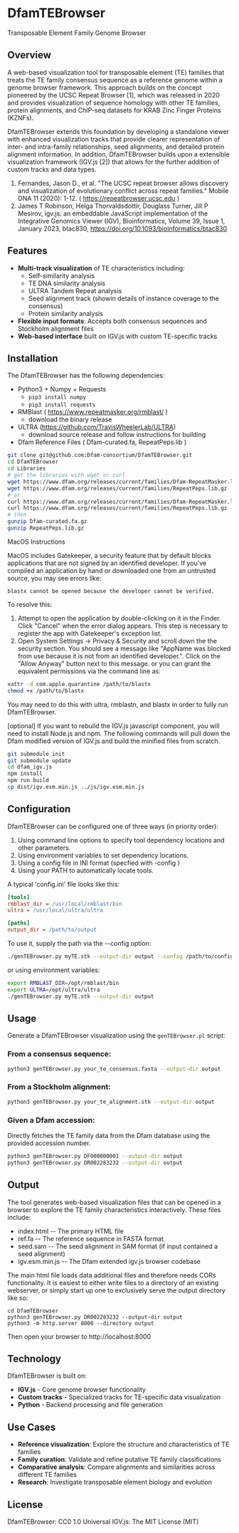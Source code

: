 # DfamTEBrowser

Transposable Element Family Genome Browser

## Overview

A web-based visualization tool for transposable element (TE) families that treats the 
TE family consensus sequence as a reference genome within a genome browser framework. 
This approach builds on the concept pioneered by the UCSC Repeat Browser [1], which 
was released in 2020 and provides visualization of sequence homology with other TE families, 
protein alignments, and ChIP-seq datasets for KRAB Zinc Finger Proteins (KZNFs).

DfamTEBrowser extends this foundation by developing a standalone viewer with enhanced 
visualization tracks that provide clearer representation of inter- and intra-family relationships, 
seed alignments, and detailed protein alignment information.  In addition, DfamTEBrowser 
builds upon a extensible visualization framework (IGV.js [2]) that allows for the further addition 
of custom tracks and data types.

1. Fernandes, Jason D., et al. "The UCSC repeat browser allows discovery and visualization of evolutionary conflict across repeat families." Mobile DNA 11 (2020): 1-12. ( https://repeatbrowser.ucsc.edu )
2. James T Robinson, Helga Thorvaldsdottir, Douglass Turner, Jill P Mesirov, igv.js: an embeddable JavaScript implementation of the Integrative Genomics Viewer (IGV), Bioinformatics, Volume 39, Issue 1, January 2023, btac830, https://doi.org/10.1093/bioinformatics/btac830


## Features

- **Multi-track visualization** of TE characteristics including:
  - Self-similarity analysis
  - TE DNA similarity analysis
  - ULTRA Tandem Repeat analysis
  - Seed alignment track (showin details of instance coverage to the consensus)
  - Protein similarity analysis
- **Flexible input formats**: Accepts both consensus sequences and Stockholm alignment files
- **Web-based interface** built on IGV.js with custom TE-specific tracks

## Installation

The DfamTEBrowser has the following dependencies:

- Python3 + Numpy + Requests
    - `pip3 install numpy`
    - `pip3 install requests`
- RMBlast ( https://www.repeatmasker.org/rmblast/ )
    - download the binary release
- ULTRA (https://github.com/TravisWheelerLab/ULTRA)
    - download source release and follow instructions for building
- Dfam Reference Files ( Dfam-curated.fa, RepeatPeps.lib )

```bash
git clone git@github.com:Dfam-consortium/DfamTEBrowser.git
cd DfamTEBrowser
cd Libraries
# get the libraries with wget or curl
wget https://www.dfam.org/releases/current/families/Dfam-RepeatMasker.lib.gz -O Dfam-curated.fa.gz
wget https://www.dfam.org/releases/current/families/RepeatPeps.lib.gz 
# or
curl https://www.dfam.org/releases/current/families/Dfam-RepeatMasker.lib.gz -o Dfam-curated.fa.gz
curl https://www.dfam.org/releases/current/families/RepeatPeps.lib.gz -o RepeatPeps.lib.gz
# then
gunzip Dfam-curated.fa.gz
gunzip RepeatPeps.lib.gz
```

MacOS Instructions

MacOS includes Gatekeeper, a security feature that by default blocks applications that are not signed by an identified developer. If you've compiled an application by hand or downloaded one from an untrusted source, you may see errors like:
```
blastx cannot be opened because the developer cannot be verified.
```

To resolve this:
1. Attempt to open the application by double-clicking on it in the Finder.  Click "Cancel" when the error dialog appears.  This step is necessary to register the app with Gatekeeper's exception list.
2. Open System Settings -> Privacy & Security and scroll down the the security section.  You should see a message like "AppName was blocked from use because it is not from an identified developer.".  Click on the "Allow Anyway" button next to this message.
or you can grant the equivalent permissions via the command line as:

```bash
xattr -d com.apple.quarantine /path/to/blastx
chmod +x /path/to/blastx
```

You may need to do this with ultra, rmblastn, and blastx in order to fully run DfamTEBrowser.

[optional]
If you want to rebuild the IGV.js javascript component, you will need to install Node.js and npm.
The following commands will pull down the Dfam modified version of IGV.js and build the minified
files from scratch.

```bash
git submodule init
git submodule update
cd dfam_igv.js
npm install
npm run build
cp dist/igv.esm.min.js ../js/igv.esm.min.js
```

## Configuration

DfamTEBrowser can be configured one of three ways (in priority order):

  1. Using command line options to specify tool dependency locations and other parameters.
  2. Using environment variables to set dependency locations.
  3. Using a config file in INI format (specfied with -config <filename>)
  4. Using your PATH to automatically locate tools.

A typical 'config.ini' file looks like this:

```ini
[tools]
rmblast_dir = /usr/local/rmblast/bin
ultra = /usr/local/ultra/ultra

[paths]
output_dir = /path/to/output
```

To use it, supply the path via the --config option:
```bash
./genTEBrowser.py myTE.stk --output-dir output --config /path/to/config.ini
```

or using environment variables:
```bash
export RMBLAST_DIR=/opt/rmblast/bin
export ULTRA=/opt/ultra/ultra
./genTEBrowser.py myTE.stk --output-dir output
```

## Usage

Generate a DfamTEBrowser visualization using the `genTEBrowser.pl` script:

### From a consensus sequence:
```bash
python3 genTEBrowser.py your_te_consensus.fasta --output-dir output
```

### From a Stockholm alignment:
```bash
python3 genTEBrowser.py your_te_alignment.stk --output-dir output
```

### Given a Dfam accession:
Directly fetches the TE family data from the Dfam database using the provided accession number.
```bash
python3 genTEBrowser.py DF000000001 --output-dir output
python3 genTEBrowser.py DR002283232 --output-dir output
```

## Output

The tool generates web-based visualization files that can be opened in a browser to explore the TE family characteristics interactively.
These files include:

  - index.html -- The primary HTML file
  - ref.fa -- The reference sequence in FASTA format
  - seed.sam -- The seed alignment in SAM format (if input contained a seed alignment)
  - igv.esm.min.js -- The Dfam extended igv.js browser codebase

The main html file loads data additional files and therefore needs CORs functionality.  It is easiest to either write files to
a directory of an existing webserver, or simply start up one to exclusively serve the output directory like so:
```
cd DfamTEBrowser
python3 genTEBrowser.py DR002283232 --output-dir output
python3 -m http.server 8000 --directory output
```
Then open your browser to http://localhost:8000

## Technology

DfamTEBrowser is built on:
- **IGV.js** - Core genome browser functionality
- **Custom tracks** - Specialized tracks for TE-specific data visualization
- **Python** - Backend processing and file generation

## Use Cases

- **Reference visualization**: Explore the structure and characteristics of TE families
- **Family curation**: Validate and refine putative TE family classifications
- **Comparative analysis**: Compare alignments and similarities across different TE families
- **Research**: Investigate transposable element biology and evolution

## License

DfamTEBrowser: CC0 1.0 Universal
IGV.js:        The MIT License (MIT)

